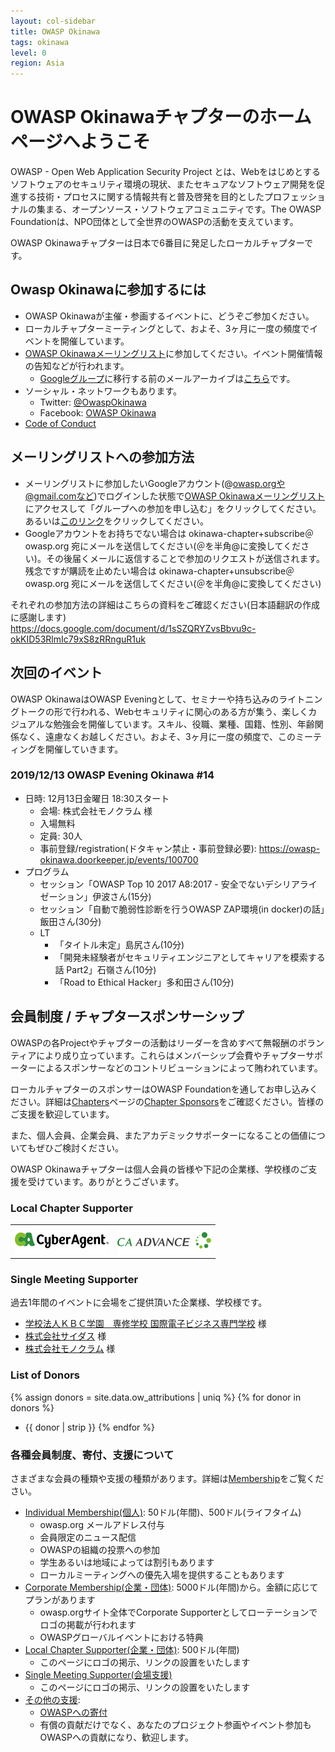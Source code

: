 ```yaml
---
layout: col-sidebar
title: OWASP Okinawa
tags: okinawa
level: 0
region: Asia
---
```


<script>
$(function() {
    // Activate main tab if there is no active tab
    if ($('.tab-link').has('current').length == 0) {
        $('#main-link').click();
    }
});
</script>

# OWASP Okinawaチャプターのホームページへようこそ

OWASP - Open Web Application Security Project とは、Webをはじめとするソフトウェアのセキュリティ環境の現状、またセキュアなソフトウェア開発を促進する技術・プロセスに関する情報共有と普及啓発を目的としたプロフェッショナルの集まる、オープンソース・ソフトウェアコミュニティです。The OWASP Foundationは、NPO団体として全世界のOWASPの活動を支えています。

OWASP Okinawaチャプターは日本で6番目に発足したローカルチャプターです。

## Owasp Okinawaに参加するには

* OWASP Okinawaが主催・参画するイベントに、どうぞご参加ください。
* ローカルチャプターミーティングとして、およそ、3ヶ月に一度の頻度でイベントを開催しています。
* [OWASP Okinawaメーリングリスト](https://groups.google.com/a/owasp.org/forum/#!forum/okinawa-chapter/join)に参加してください。イベント開催情報の告知などが行われます。
    * [Googleグループ](https://groups.google.com/a/owasp.org/d/forum/okinawa-chapter)に移行する前のメールアーカイブは[こちら](http://lists.owasp.org/pipermail/owasp-okinawa/)です。
* ソーシャル・ネットワークもあります。
    * Twitter: [@OwaspOkinawa](http://www.twitter.com/owaspokinawa)
    * Facebook: [OWASP Okinawa](https://www.facebook.com/owaspokinawa/)
* [Code of Conduct](/www-policy/operational/code-of-conduct.html)

## メーリングリストへの参加方法

* メーリングリストに参加したいGoogleアカウント(@owasp.orgや@gmail.comなど)でログインした状態で[OWASP Okinawaメーリングリスト](https://groups.google.com/a/owasp.org/forum/#!forum/okinawa-chapter/join)にアクセスして「グループへの参加を申し込む」をクリックしてください。あるいは[このリンク](https://groups.google.com/a/owasp.org/forum/#!forum/okinawa-chapter/join)をクリックしてください。
* Googleアカウントをお持ちでない場合は okinawa-chapter+subscribe＠owasp.org 宛にメールを送信してください(＠を半角@に変換してください)。その後届くメールに返信することで参加のリクエストが送信されます。残念ですが購読を止めたい場合は okinawa-chapter+unsubscribe＠owasp.org 宛にメールを送信してください(＠を半角@に変換してください)

それぞれの参加方法の詳細はこちらの資料をご確認ください(日本語翻訳の作成に感謝します)  
<https://docs.google.com/document/d/1sSZQRYZvsBbvu9c-okKID53RlmIc79xS8zRRnguR1uk>

## 次回のイベント

OWASP OkinawaはOWASP Eveningとして、セミナーや持ち込みのライトニングトークの形で行われる、Webセキュリティに関心のある方が集う、楽しくカジュアルな勉強会を開催しています。スキル、役職、業種、国籍、性別、年齢関係なく、遠慮なくお越しください。およそ、3ヶ月に一度の頻度で、このミーティングを開催していきます。

### 2019/12/13 OWASP Evening Okinawa \#14

* 日時: 12月13日金曜日 18:30スタート
    * 会場: 株式会社モノクラム 様
    * 入場無料
    * 定員: 30人
    * 事前登録/registration(ドタキャン禁止・事前登録必要): <https://owasp-okinawa.doorkeeper.jp/events/100700>
* プログラム
    * セッション「OWASP Top 10 2017 A8:2017 - 安全でないデシリアライゼーション」伊波さん(15分)
    * セッション「自動で脆弱性診断を行うOWASP ZAP環境(in docker)の話」飯田さん(30分)
    * LT
        * 「タイトル未定」島尻さん(10分)
        * 「開発未経験者がセキュリティエンジニアとしてキャリアを模索する話 Part2」石嶺さん(10分)
        * 「Road to Ethical Hacker」多和田さん(10分)

## 会員制度 / チャプタースポンサーシップ

OWASPの各Projectやチャプターの活動はリーダーを含めすべて無報酬のボランティアにより成り立っています。これらはメンバーシップ会費やチャプターサポーターによるスポンサーなどのコントリビューションによって賄われています。

ローカルチャプターのスポンサーはOWASP Foundationを通してお申し込みください。詳細は[Chapters](/www-policy/operational/chapters.html)ページの[Chapter Sponsors](/www-policy/operational/chapters.html#chapter-sponsors--local-and-global)をご確認ください。皆様のご支援を歓迎しています。

また、個人会員、企業会員、またアカデミックサポーターになることの価値についてもぜひご検討ください。

OWASP Okinawaチャプターは個人会員の皆様や下記の企業様、学校様のご支援を受けています。ありがとうございます。

### Local Chapter Supporter

<table cellpadding="15" cellspacing="0">
    <tr>
        <td><a href="https://www.cyberagent.co.jp/" target="_blank" rel="noopener"><img src="assets/images/ca_logo_rgb_150x45.png" alt="株式会社サイバーエージェント"></a></td>
        <td><a href="https://www.ca-adv.co.jp/" target="_blank" rel="noopener"><img src="assets/images/caadvance_logo_150x45.png" alt="株式会社シーエー・アドバンス"></a></td>
    </tr>
</table>

### Single Meeting Supporter

過去1年間のイベントに会場をご提供頂いた企業様、学校様です。

* [学校法人ＫＢＣ学園　専修学校 国際電子ビジネス専門学校](http://www.kbc.ac.jp/) 様
* [株式会社サイダス](http://www.cydas.com/) 様
* [株式会社モノクラム](https://www.monocram.co.jp/) 様

### List of Donors

{% assign donors = site.data.ow_attributions | uniq %}
{% for donor in donors %}
* {{ donor | strip }}
{% endfor %}

### 各種会員制度、寄付、支援について

さまざまな会員の種類や支援の種類があります。詳細は[Membership](/www-policy/operational/membership.html)をご覧ください。

* [Individual Membership(個人)](/membership/): 50ドル(年間)、500ドル(ライフタイム)
    * owasp.org メールアドレス付与
    * 会員限定のニュース配信
    * OWASPの組織の投票への参加
    * 学生あるいは地域によっては割引もあります
    * ローカルミーティングへの優先入場を提供することもあります
* [Corporate Membership(企業・団体)](/supporters/): 5000ドル(年間)から。金額に応じてプランがあります
    * owasp.orgサイト全体でCorporate Supporterとしてローテーションでロゴの掲載が行われます
    * OWASPグローバルイベントにおける特典
* [Local Chapter Supporter(企業・団体)](/www-policy/operational/chapters.html#chapter-sponsors--local-and-global): 500ドル(年間)
    * このページにロゴの掲示、リンクの設置をいたします
* [Single Meeting Supporter(会場支援)](/www-policy/operational/chapters.html#chapter-sponsors--local-and-global)
    * このページにロゴの掲示、リンクの設置をいたします
* [その他の支援](/www-policy/operational/chapters.html#chapter-sponsors--local-and-global):
    * [OWASPへの寄付](/donate/?reponame=www-chapter-okinawa&title=OWASP+Okinawa)
    * 有償の貢献だけでなく、あなたのプロジェクト参画やイベント参加もOWASPへの貢献になり、歓迎します。
